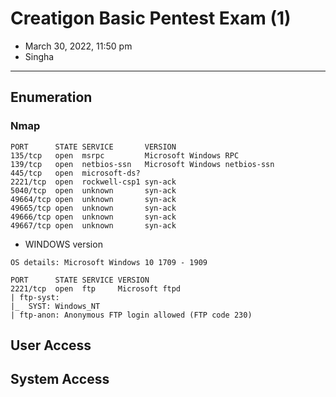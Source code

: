 # Creatigon Basic Pentest Exam (1)

- March 30, 2022, 11:50 pm
- Singha

---

## Enumeration

### Nmap

```
PORT      STATE SERVICE       VERSION
135/tcp   open  msrpc         Microsoft Windows RPC
139/tcp   open  netbios-ssn   Microsoft Windows netbios-ssn
445/tcp   open  microsoft-ds?
2221/tcp  open  rockwell-csp1 syn-ack
5040/tcp  open  unknown       syn-ack
49664/tcp open  unknown       syn-ack
49665/tcp open  unknown       syn-ack
49666/tcp open  unknown       syn-ack
49667/tcp open  unknown       syn-ack
```
- WINDOWS version
```
OS details: Microsoft Windows 10 1709 - 1909
```
```
PORT      STATE SERVICE VERSION
2221/tcp  open  ftp     Microsoft ftpd
| ftp-syst: 
|_  SYST: Windows_NT
| ftp-anon: Anonymous FTP login allowed (FTP code 230)
```

## User Access


## System Access